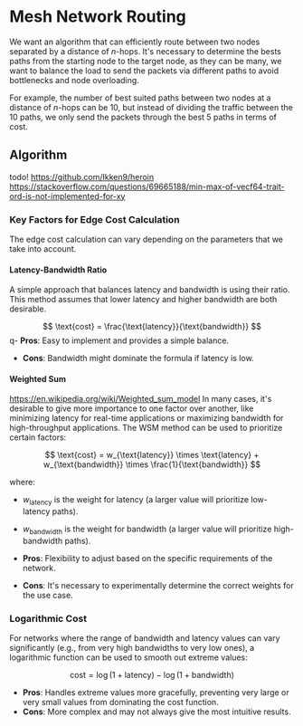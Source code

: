 # Mesh Network Routing

We want an algorithm that can efficiently route between two nodes separated by a distance of $n$-hops. It's necessary to determine the bests paths from the starting node to the target node, as they can be many, we want to balance the load to send the packets via different paths to avoid bottlenecks and node overloading. 

For example, the number of best suited paths between two nodes at a distance of $n$-hops can be 10, but instead of dividing the traffic between the 10 paths, we only send the packets through the best 5 paths in terms of cost.

## **Algorithm**
todo!
https://github.com/Ikken9/heroin
https://stackoverflow.com/questions/69665188/min-max-of-vecf64-trait-ord-is-not-implemented-for-xy





### **Key Factors for Edge Cost Calculation**
The edge cost calculation can vary depending on the parameters that we take into account.

#### **Latency-Bandwidth Ratio**
A simple approach that balances latency and bandwidth is using their ratio. This method assumes that lower latency and higher bandwidth are both desirable.

$$
\text{cost} = \frac{\text{latency}}{\text{bandwidth}}
$$
q- **Pros**: Easy to implement and provides a simple balance.
- **Cons**: Bandwidth might dominate the formula if latency is low.


#### **Weighted Sum**
https://en.wikipedia.org/wiki/Weighted_sum_model
In many cases, it's desirable to give more importance to one factor over another, like minimizing latency for real-time applications or maximizing bandwidth for high-throughput applications. The WSM method can be used to prioritize certain factors:

$$
\text{cost} = w_{\text{latency}} \times \text{latency} + w_{\text{bandwidth}} \times \frac{1}{\text{bandwidth}}
$$

where:
- $w_{\text{latency}}$ is the weight for latency (a larger value will prioritize low-latency paths).
- $w_{\text{bandwidth}}$ is the weight for bandwidth (a larger value will prioritize high-bandwidth paths).

- **Pros**: Flexibility to adjust based on the specific requirements of the network.
- **Cons**: It's necessary to experimentally determine the correct weights for the use case.


### **Logarithmic Cost**
For networks where the range of bandwidth and latency values can vary significantly (e.g., from very high bandwidths to very low ones), a logarithmic function can be used to smooth out extreme values:

$$
\text{cost} = \log(1 + \text{latency}) - \log(1 + \text{bandwidth})
$$

- **Pros**: Handles extreme values more gracefully, preventing very large or very small values from dominating the cost function.
- **Cons**: More complex and may not always give the most intuitive results.
